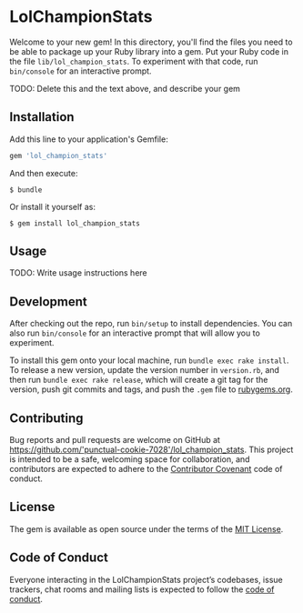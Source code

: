 # LolChampionStats

Welcome to your new gem! In this directory, you'll find the files you need to be able to package up your Ruby library into a gem. Put your Ruby code in the file `lib/lol_champion_stats`. To experiment with that code, run `bin/console` for an interactive prompt.

TODO: Delete this and the text above, and describe your gem

## Installation

Add this line to your application's Gemfile:

```ruby
gem 'lol_champion_stats'
```

And then execute:

    $ bundle

Or install it yourself as:

    $ gem install lol_champion_stats

## Usage

TODO: Write usage instructions here

## Development

After checking out the repo, run `bin/setup` to install dependencies. You can also run `bin/console` for an interactive prompt that will allow you to experiment.

To install this gem onto your local machine, run `bundle exec rake install`. To release a new version, update the version number in `version.rb`, and then run `bundle exec rake release`, which will create a git tag for the version, push git commits and tags, and push the `.gem` file to [rubygems.org](https://rubygems.org).

## Contributing

Bug reports and pull requests are welcome on GitHub at https://github.com/'punctual-cookie-7028'/lol_champion_stats. This project is intended to be a safe, welcoming space for collaboration, and contributors are expected to adhere to the [Contributor Covenant](http://contributor-covenant.org) code of conduct.

## License

The gem is available as open source under the terms of the [MIT License](https://opensource.org/licenses/MIT).

## Code of Conduct

Everyone interacting in the LolChampionStats project’s codebases, issue trackers, chat rooms and mailing lists is expected to follow the [code of conduct](https://github.com/'punctual-cookie-7028'/lol_champion_stats/blob/master/CODE_OF_CONDUCT.md).
